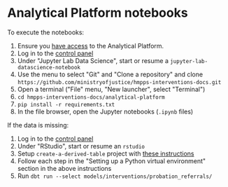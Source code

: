 # Analytical Platform notebooks

To execute the notebooks:

1. Ensure you [have access](https://ministryofjustice.github.io/hmpps-interventions-docs/get-started/analytical-platform-access.html) to the Analytical Platform.
1. Log in to the [control panel](https://controlpanel.services.analytical-platform.service.justice.gov.uk/)
1. Under "Jupyter Lab Data Science", start or resume a `jupyter-lab-datascience-notebook`
1. Use the menu to select "Git" and "Clone a repository" and clone `https://github.com/ministryofjustice/hmpps-interventions-docs.git`
1. Open a terminal ("File" menu, "New launcher", select "Terminal")
1. `cd hmpps-interventions-docs/analytical-platform`
1. `pip install -r requirements.txt`
1. In the file browser, open the Jupyter notebooks (`.ipynb` files)


If the data is missing:

1. Log in to the [control panel](https://controlpanel.services.analytical-platform.service.justice.gov.uk/)
1. Under "RStudio", start or resume an `rstudio`
1. Setup `create-a-derived-table` project with [these instructions](https://user-guidance.services.alpha.mojanalytics.xyz/tools/create-a-derived-table/#setting-up-your-working-environment)
1. Follow each step in the "Setting up a Python virtual environment" section in the above instructions
1. Run `dbt run --select models/interventions/probation_referrals/`
